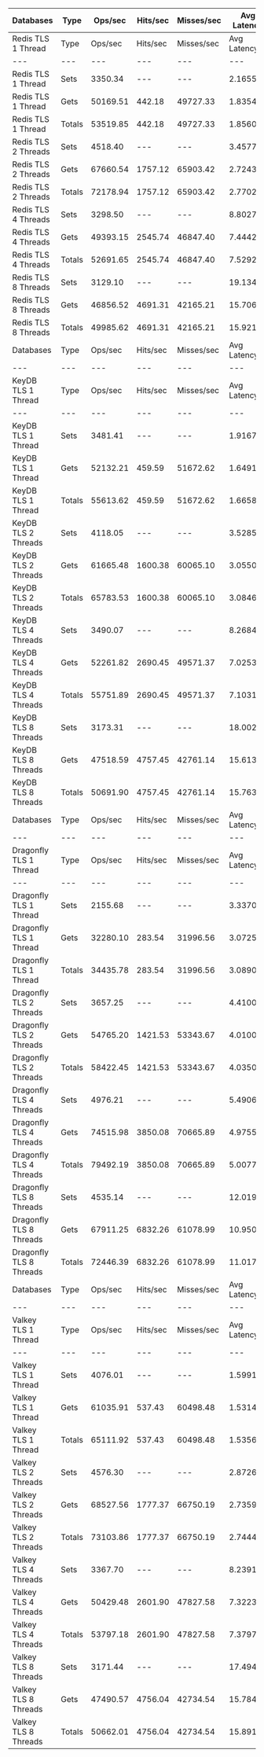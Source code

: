 | Databases | Type | Ops/sec | Hits/sec | Misses/sec | Avg Latency | p50 Latency | p99 Latency | p99.9 Latency | KB/sec |
| --- | --- | --- | --- | --- | --- | --- | --- | --- | --- |
| Redis TLS 1 Thread | Type | Ops/sec | Hits/sec | Misses/sec | Avg Latency | p50 Latency | p99 Latency | p99.9 Latency | KB/sec |
| --- | --- | --- | --- | --- | --- | --- | --- | --- | --- |
Redis TLS 1 Thread | Sets | 3350.34 | --- | --- | 2.16553 | 1.54300 | 3.59900 | 126.46300 | 1831.69 |
Redis TLS 1 Thread | Gets | 50169.51 | 442.18 | 49727.33 | 1.83540 | 1.53500 | 3.55100 | 3.96700 | 2174.35 |
Redis TLS 1 Thread | Totals | 53519.85 | 442.18 | 49727.33 | 1.85607 | 1.53500 | 3.55100 | 4.01500 | 4006.04 |
Redis TLS 2 Threads | Sets | 4518.40 | --- | --- | 3.45779 | 2.60700 | 4.54300 | 282.62300 | 2470.30 |
Redis TLS 2 Threads | Gets | 67660.54 | 1757.12 | 65903.42 | 2.72438 | 2.60700 | 4.41500 | 4.83100 | 3516.22 |
Redis TLS 2 Threads | Totals | 72178.94 | 1757.12 | 65903.42 | 2.77029 | 2.60700 | 4.44700 | 4.89500 | 5986.52 |
Redis TLS 4 Threads | Sets | 3298.50 | --- | --- | 8.80279 | 7.35900 | 14.46300 | 557.05500 | 1803.36 |
Redis TLS 4 Threads | Gets | 49393.15 | 2545.74 | 46847.40 | 7.44425 | 7.35900 | 11.32700 | 15.16700 | 3202.11 |
Redis TLS 4 Threads | Totals | 52691.65 | 2545.74 | 46847.40 | 7.52929 | 7.35900 | 11.45500 | 15.23100 | 5005.46 |
Redis TLS 8 Threads | Sets | 3129.10 | --- | --- | 19.13471 | 15.61500 | 26.11100 | 1449.98300 | 1710.74 |
Redis TLS 8 Threads | Gets | 46856.52 | 4691.31 | 42165.21 | 15.70640 | 15.61500 | 19.45500 | 32.12700 | 4182.48 |
Redis TLS 8 Threads | Totals | 49985.62 | 4691.31 | 42165.21 | 15.92101 | 15.61500 | 19.58300 | 32.25500 | 5893.23 |
| Databases | Type | Ops/sec | Hits/sec | Misses/sec | Avg Latency | p50 Latency | p99 Latency | p99.9 Latency | KB/sec |
| --- | --- | --- | --- | --- | --- | --- | --- | --- | --- |
| KeyDB TLS 1 Thread | Type | Ops/sec | Hits/sec | Misses/sec | Avg Latency | p50 Latency | p99 Latency | p99.9 Latency | KB/sec |
| --- | --- | --- | --- | --- | --- | --- | --- | --- | --- |
KeyDB TLS 1 Thread | Sets | 3481.41 | --- | --- | 1.91671 | 1.77500 | 2.76700 | 124.41500 | 1903.35 |
KeyDB TLS 1 Thread | Gets | 52132.21 | 459.59 | 51672.62 | 1.64914 | 1.77500 | 2.70300 | 3.34300 | 2259.47 |
KeyDB TLS 1 Thread | Totals | 55613.62 | 459.59 | 51672.62 | 1.66589 | 1.77500 | 2.70300 | 3.37500 | 4162.82 |
KeyDB TLS 2 Threads | Sets | 4118.05 | --- | --- | 3.52858 | 2.59100 | 5.47100 | 193.53500 | 2251.42 |
KeyDB TLS 2 Threads | Gets | 61665.48 | 1600.38 | 60065.10 | 3.05503 | 2.57500 | 5.37500 | 6.39900 | 3204.13 |
KeyDB TLS 2 Threads | Totals | 65783.53 | 1600.38 | 60065.10 | 3.08467 | 2.57500 | 5.37500 | 6.49500 | 5455.55 |
KeyDB TLS 4 Threads | Sets | 3490.07 | --- | --- | 8.26844 | 6.87900 | 14.01500 | 493.56700 | 1908.09 |
KeyDB TLS 4 Threads | Gets | 52261.82 | 2690.45 | 49571.37 | 7.02536 | 6.87900 | 13.82300 | 14.78300 | 3386.49 |
KeyDB TLS 4 Threads | Totals | 55751.89 | 2690.45 | 49571.37 | 7.10318 | 6.87900 | 13.82300 | 14.84700 | 5294.59 |
KeyDB TLS 8 Threads | Sets | 3173.31 | --- | --- | 18.00206 | 15.48700 | 30.46300 | 1019.90300 | 1734.92 |
KeyDB TLS 8 Threads | Gets | 47518.59 | 4757.45 | 42761.14 | 15.61372 | 15.42300 | 29.56700 | 32.51100 | 4241.50 |
KeyDB TLS 8 Threads | Totals | 50691.90 | 4757.45 | 42761.14 | 15.76323 | 15.48700 | 29.69500 | 32.76700 | 5976.42 |
| Databases | Type | Ops/sec | Hits/sec | Misses/sec | Avg Latency | p50 Latency | p99 Latency | p99.9 Latency | KB/sec |
| --- | --- | --- | --- | --- | --- | --- | --- | --- | --- |
| Dragonfly TLS 1 Thread | Type | Ops/sec | Hits/sec | Misses/sec | Avg Latency | p50 Latency | p99 Latency | p99.9 Latency | KB/sec |
| --- | --- | --- | --- | --- | --- | --- | --- | --- | --- |
Dragonfly TLS 1 Thread | Sets | 2155.68 | --- | --- | 3.33700 | 3.02300 | 6.84700 | 111.10300 | 1178.55 |
Dragonfly TLS 1 Thread | Gets | 32280.10 | 283.54 | 31996.56 | 3.07251 | 3.02300 | 6.71900 | 7.29500 | 1398.54 |
Dragonfly TLS 1 Thread | Totals | 34435.78 | 283.54 | 31996.56 | 3.08907 | 3.02300 | 6.71900 | 7.32700 | 2577.09 |
Dragonfly TLS 2 Threads | Sets | 3657.25 | --- | --- | 4.41005 | 3.95100 | 9.27900 | 154.62300 | 1999.49 |
Dragonfly TLS 2 Threads | Gets | 54765.20 | 1421.53 | 53343.67 | 4.01004 | 3.95100 | 9.02300 | 10.75100 | 2845.71 |
Dragonfly TLS 2 Threads | Totals | 58422.45 | 1421.53 | 53343.67 | 4.03508 | 3.95100 | 9.02300 | 10.87900 | 4845.20 |
Dragonfly TLS 4 Threads | Sets | 4976.21 | --- | --- | 5.49065 | 5.11900 | 11.45500 | 206.84700 | 2720.60 |
Dragonfly TLS 4 Threads | Gets | 74515.98 | 3850.08 | 70665.89 | 4.97551 | 5.08700 | 11.07100 | 13.50300 | 4835.57 |
Dragonfly TLS 4 Threads | Totals | 79492.19 | 3850.08 | 70665.89 | 5.00776 | 5.08700 | 11.07100 | 13.69500 | 7556.17 |
Dragonfly TLS 8 Threads | Sets | 4535.14 | --- | --- | 12.01940 | 11.26300 | 27.26300 | 448.51100 | 2479.46 |
Dragonfly TLS 8 Threads | Gets | 67911.25 | 6832.26 | 61078.99 | 10.95067 | 11.19900 | 25.85500 | 38.14300 | 6078.42 |
Dragonfly TLS 8 Threads | Totals | 72446.39 | 6832.26 | 61078.99 | 11.01757 | 11.19900 | 25.98300 | 40.19100 | 8557.87 |
| Databases | Type | Ops/sec | Hits/sec | Misses/sec | Avg Latency | p50 Latency | p99 Latency | p99.9 Latency | KB/sec |
| --- | --- | --- | --- | --- | --- | --- | --- | --- | --- |
| Valkey TLS 1 Thread | Type | Ops/sec | Hits/sec | Misses/sec | Avg Latency | p50 Latency | p99 Latency | p99.9 Latency | KB/sec |
| --- | --- | --- | --- | --- | --- | --- | --- | --- | --- |
Valkey TLS 1 Thread | Sets | 4076.01 | --- | --- | 1.59916 | 1.46300 | 2.41500 | 32.38300 | 2228.43 |
Valkey TLS 1 Thread | Gets | 61035.91 | 537.43 | 60498.48 | 1.53145 | 1.46300 | 2.38300 | 3.64700 | 2645.04 |
Valkey TLS 1 Thread | Totals | 65111.92 | 537.43 | 60498.48 | 1.53569 | 1.46300 | 2.38300 | 3.71100 | 4873.46 |
Valkey TLS 2 Threads | Sets | 4576.30 | --- | --- | 2.87268 | 2.60700 | 4.60700 | 70.65500 | 2501.96 |
Valkey TLS 2 Threads | Gets | 68527.56 | 1777.37 | 66750.19 | 2.73591 | 2.60700 | 4.51100 | 5.37500 | 3560.14 |
Valkey TLS 2 Threads | Totals | 73103.86 | 1777.37 | 66750.19 | 2.74447 | 2.60700 | 4.51100 | 5.43900 | 6062.09 |
Valkey TLS 4 Threads | Sets | 3367.70 | --- | --- | 8.23913 | 7.26300 | 14.20700 | 372.73500 | 1841.19 |
Valkey TLS 4 Threads | Gets | 50429.48 | 2601.90 | 47827.58 | 7.32238 | 7.26300 | 10.87900 | 14.91100 | 3270.67 |
Valkey TLS 4 Threads | Totals | 53797.18 | 2601.90 | 47827.58 | 7.37977 | 7.26300 | 12.54300 | 15.03900 | 5111.86 |
Valkey TLS 8 Threads | Sets | 3171.44 | --- | --- | 17.49407 | 15.74300 | 21.37500 | 684.03100 | 1733.89 |
Valkey TLS 8 Threads | Gets | 47490.57 | 4756.04 | 42734.54 | 15.78494 | 15.67900 | 19.19900 | 32.12700 | 4239.70 |
Valkey TLS 8 Threads | Totals | 50662.01 | 4756.04 | 42734.54 | 15.89193 | 15.67900 | 19.32700 | 32.25500 | 5973.60 |

